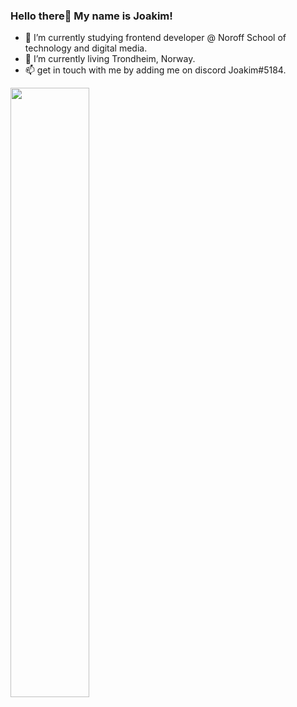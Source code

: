 ### Hello there👋 My name is Joakim!

- 🏫 I’m currently studying frontend developer @ Noroff School of technology and digital media.
- 🏡 I’m currently living Trondheim, Norway. 
- 📫 get in touch with me by adding me on discord Joakim#5184.

<div id="header" align="">
  <img src="https://media.giphy.com/media/bGgsc5mWoryfgKBx1u/giphy.gif" width="50%" />
</div>

